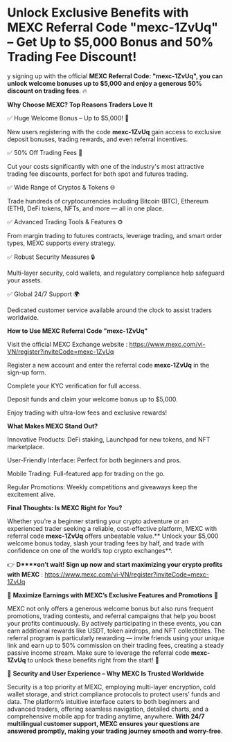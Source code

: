 # Unlock Exclusive Benefits with MEXC Referral Code "mexc-1ZvUq" – Get Up to $5,000 Bonus and 50% Trading Fee Discount! 

y signing up with the official **MEXC Referral Code: "mexc-1ZvUq", you can unlock welcome bonuses up to $5,000 and enjoy a generous 50% discount on trading fees**. 🔥

**Why Choose MEXC? Top Reasons Traders Love It**

✅ Huge Welcome Bonus – Up to $5,000! 🎁

New users registering with the code **mexc-1ZvUq** gain access to exclusive deposit bonuses, trading rewards, and even referral incentives.

✅ 50% Off Trading Fees 💸

Cut your costs significantly with one of the industry's most attractive trading fee discounts, perfect for both spot and futures trading.

✅ Wide Range of Cryptos & Tokens 🌐

Trade hundreds of cryptocurrencies including Bitcoin (BTC), Ethereum (ETH), DeFi tokens, NFTs, and more — all in one place.

✅ Advanced Trading Tools & Features ⚙️

From margin trading to futures contracts, leverage trading, and smart order types, MEXC supports every strategy.

✅ Robust Security Measures 🔒

Multi-layer security, cold wallets, and regulatory compliance help safeguard your assets.

✅ Global 24/7 Support 🌍

Dedicated customer service available around the clock to assist traders worldwide.

**How to Use MEXC Referral Code "mexc-1ZvUq"**

Visit the official MEXC Exchange website  : https://www.mexc.com/vi-VN/register?inviteCode=mexc-1ZvUq

Register a new account and enter the referral code **mexc-1ZvUq** in the sign-up form.

Complete your KYC verification for full access.

Deposit funds and claim your welcome bonus up to $5,000.

Enjoy trading with ultra-low fees and exclusive rewards!

**What Makes MEXC Stand Out?**

Innovative Products: DeFi staking, Launchpad for new tokens, and NFT marketplace.

User-Friendly Interface: Perfect for both beginners and pros.

Mobile Trading: Full-featured app for trading on the go.

Regular Promotions: Weekly competitions and giveaways keep the excitement alive.

**Final Thoughts: Is MEXC Right for You?**

Whether you’re a beginner starting your crypto adventure or an experienced trader seeking a reliable, cost-effective platform, MEXC with referral code **mexc-1ZvUq** offers unbeatable value.** Unlock your $5,000 welcome bonus today, slash your trading fees by half, and trade with confidence on one of the world’s top crypto exchanges**.

👉 **D****on’t wait! Sign up now and start maximizing your crypto profits with MEXC** : https://www.mexc.com/vi-VN/register?inviteCode=mexc-1ZvUq


🌟 **Maximize Earnings with MEXC’s Exclusive Features and Promotions** 🎉

MEXC not only offers a generous welcome bonus but also runs frequent promotions, trading contests, and referral campaigns that help you boost your profits continuously. By actively participating in these events, you can earn additional rewards like USDT, token airdrops, and NFT collectibles. The referral program is particularly rewarding — invite friends using your unique link and earn up to 50% commission on their trading fees, creating a steady passive income stream. Make sure to leverage the referral code **mexc-1ZvUq** to unlock these benefits right from the start! 🚀

🔐 **Security and User Experience – Why MEXC Is Trusted Worldwide**

Security is a top priority at MEXC, employing multi-layer encryption, cold wallet storage, and strict compliance protocols to protect users’ funds and data. The platform’s intuitive interface caters to both beginners and advanced traders, offering seamless navigation, detailed charts, and a comprehensive mobile app for trading anytime, anywhere. **With 24/7 multilingual customer support, MEXC ensures your questions are answered promptly, making your trading journey smooth and worry-free**.






